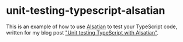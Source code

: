 # unit-testing-typescript-alsatian

This is an example of how to use [Alsatian](http://github.com/alsatian-test/alsatian) to test your TypeScript code, written for my blog post ["Unit testing TypeScript with Alsatian"](http://www.jamesmonger.com/post/unit-testing-typescript-alsatian.htm).
